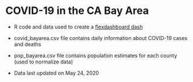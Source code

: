 # COVID-19 in the CA Bay Area

* R code and data used to create a [flexdashboard dash](https://www.jackjleescience.com/dataviz/covid19_bayarea.html)

* covid_bayarea.csv file contains daily information about COVID-19 cases and deaths

* pop_bayarea.csv file contains population estimates for each county (used to normalize data)

* Data last updated on May 24, 2020
